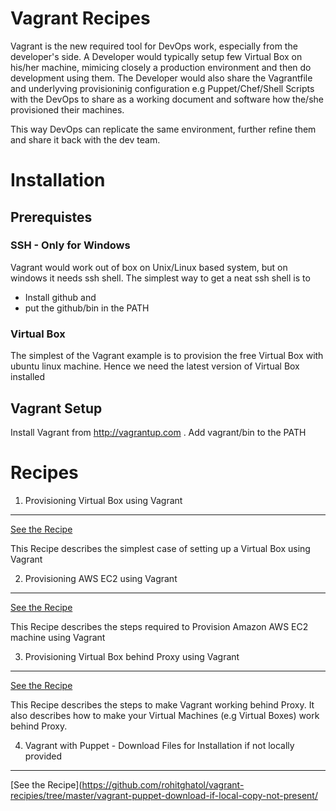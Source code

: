 Vagrant Recipes
=======================
Vagrant is the new required tool for DevOps work, especially from the developer's side. A Developer would typically setup few Virtual Box on his/her machine, mimicing closely a production environment and then do development using them. The Developer would also share the Vagrantfile and underlyving provisioninig configuration e.g Puppet/Chef/Shell Scripts with the DevOps to share as a working document and software how the/she provisioned their machines.

This way DevOps can replicate the same environment, further refine them and share it back with the dev team.




Installation
==============

Prerequistes
--------------

### SSH - Only for Windows
Vagrant would work out of box on Unix/Linux based system, but on windows it needs ssh shell.
The simplest way to get a neat ssh shell is to 

 * Install github and 
 * put the github/bin in the PATH

### Virtual Box
The simplest of the Vagrant example is to provision the free Virtual Box with ubuntu linux machine. Hence we need the latest version of Virtual Box installed


Vagrant Setup
---------------
Install Vagrant from http://vagrantup.com . Add vagrant/bin to the PATH


Recipes
=========

1. Provisioning Virtual Box using Vagrant
------------------------------------------

[See the Recipe](https://github.com/rohitghatol/vagrant-recipies/tree/master/vagrant-virtualbox-simple) 

This Recipe describes the simplest case of setting up a Virtual Box using Vagrant


2. Provisioning AWS EC2 using Vagrant
---------------------------------------
[See the Recipe](https://github.com/rohitghatol/vagrant-recipies/tree/master/vagrant-aws-provider) 

This Recipe describes the steps required to Provision Amazon AWS EC2 machine using Vagrant

3. Provisioning Virtual Box behind Proxy using Vagrant
-------------------------------------------------------

[See the Recipe](https://github.com/rohitghatol/vagrant-recipies/tree/master/vagrant-virtualbox-proxy) 

This Recipe describes the steps to make Vagrant working behind Proxy. It also describes how to make your Virtual Machines (e.g Virtual Boxes) work behind Proxy.

4. Vagrant with Puppet -  Download Files for Installation if not locally provided
----------------------------------------------------------
[See the Recipe](https://github.com/rohitghatol/vagrant-recipies/tree/master/vagrant-puppet-download-if-local-copy-not-present/

